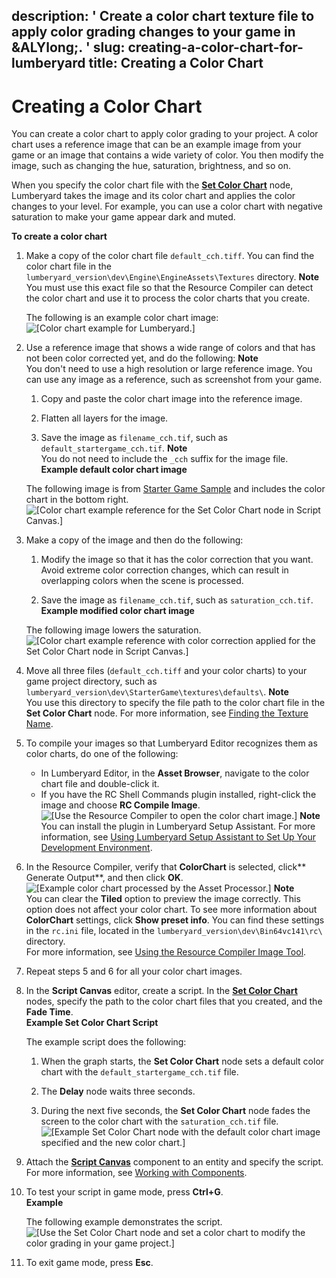 description: ' Create a color chart texture file to apply color grading changes to
  your game in &ALYlong;. '
slug: creating-a-color-chart-for-lumberyard
title: Creating a Color Chart
---
# Creating a Color Chart<a name="creating-a-color-chart-for-lumberyard"></a>

You can create a color chart to apply color grading to your project\. A color chart uses a reference image that can be an example image from your game or an image that contains a wide variety of color\. You then modify the image, such as changing the hue, saturation, brightness, and so on\. 

When you specify the color chart file with the **[Set Color Chart](set-color-chart-node.md)** node, Lumberyard takes the image and its color chart and applies the color changes to your level\. For example, you can use a color chart with negative saturation to make your game appear dark and muted\. 

**To create a color chart**

1. Make a copy of the color chart file `default_cch.tiff`\. You can find the color chart file in the `lumberyard_version\dev\Engine\EngineAssets\Textures` directory\. 
**Note**  
You must use this exact file so that the Resource Compiler can detect the color chart and use it to process the color charts that you create\.

   The following is an example color chart image:  
![\[Color chart example for Lumberyard.\]](/images/scripting/script-canvas/set-color-chart.png)

1. Use a reference image that shows a wide range of colors and that has not been color corrected yet, and do the following:
**Note**  
You don't need to use a high resolution or large reference image\.
You can use any image as a reference, such as screenshot from your game\. 

   1. Copy and paste the color chart image into the reference image\.

   1. Flatten all layers for the image\.

   1. Save the image as `filename_cch.tif`, such as `default_startergame_cch.tif`\.
**Note**  
You do not need to include the `_cch` suffix for the image file\.  
**Example default color chart image**  

   The following image is from [Starter Game Sample](sample-level-starter-game.md) and includes the color chart in the bottom right\.  
![\[Color chart example reference for the Set Color Chart node in Script Canvas.\]](/images/scripting/script-canvas/scriptcanvasnodes/set-color-chart-reference-image.png)

1. Make a copy of the image and then do the following: 

   1. Modify the image so that it has the color correction that you want\. Avoid extreme color correction changes, which can result in overlapping colors when the scene is processed\.

   1. Save the image as `filename_cch.tif`, such as `saturation_cch.tif`\.   
**Example modified color chart image**  

   The following image lowers the saturation\.  
![\[Color chart example reference with color correction applied for the Set Color Chart node in Script Canvas.\]](/images/scripting/script-canvas/scriptcanvasnodes/set-color-chart-reference-image-saturation.png)

1. Move all three files \(`default_cch.tiff` and your color charts\) to your game project directory, such as `lumberyard_version\dev\StarterGame\textures\defaults\`\. 
**Note**  
You use this directory to specify the file path to the color chart file in the **Set Color Chart** node\. For more information, see [Finding the Texture Name](finding-texture-by-names.md)\.

1. To compile your images so that Lumberyard Editor recognizes them as color charts, do one of the following:
   + In Lumberyard Editor, in the **Asset Browser**, navigate to the color chart file and double\-click it\.
   + If you have the RC Shell Commands plugin installed, right\-click the image and choose **RC Compile Image**\.   
![\[Use the Resource Compiler to open the color chart image.\]](/images/scripting/script-canvas/scriptcanvasnodes/resource-compiler-open-image.png)
**Note**  
You can install the plugin in Lumberyard Setup Assistant\. For more information, see [Using Lumberyard Setup Assistant to Set Up Your Development Environment](lumberyard-launcher-intro.md)\. 

1. In the Resource Compiler, verify that **ColorChart** is selected, click** Generate Output**, and then click **OK**\.  
![\[Example color chart processed by the Asset Processor.\]](/images/scripting/script-canvas/scriptcanvasnodes/set-color-chart-processed.png)
**Note**  
You can clear the **Tiled** option to preview the image correctly\. This option does not affect your color chart\.
To see more information about **ColorChart** settings, click **Show preset info**\. You can find these settings in the `rc.ini` file, located in the `lumberyard_version\dev\Bin64vc141\rc\` directory\.   
For more information, see [Using the Resource Compiler Image Tool](asset-pipeline-images-using-resourcecompiler-image-tool.md)\.

1. Repeat steps 5 and 6 for all your color chart images\.

1. In the **Script Canvas** editor, create a script\. In the **[Set Color Chart](set-color-chart-node.md)** nodes, specify the path to the color chart files that you created, and the **Fade Time**\.<a name="color-chart-script-example"></a>  
**Example Set Color Chart Script**  

   The example script does the following:

   1. When the graph starts, the **Set Color Chart** node sets a default color chart with the `default_startergame_cch.tif` file\.

   1. The **Delay** node waits three seconds\.

   1. During the next five seconds, the **Set Color Chart** node fades the screen to the color chart with the `saturation_cch.tif` file\.  
![\[Example Set Color Chart node with the default color chart image specified and the new color chart.\]](/images/scripting/script-canvas/scriptcanvasnodes/set-color-chart-on-graph-example.png)

1. Attach the **[Script Canvas](component-script-canvas.md)** component to an entity and specify the script\. For more information, see [Working with Components](component-working.md)\. 

1. To test your script in game mode, press **Ctrl\+G**\.  
**Example**  

   The following example demonstrates the script\.  
![\[Use the Set Color Chart node and set a color chart to modify the color grading in your game project.\]](/images/scripting/script-canvas/scriptcanvasnodes/set-color-chart-node-example.gif)

1. To exit game mode, press **Esc**\.
